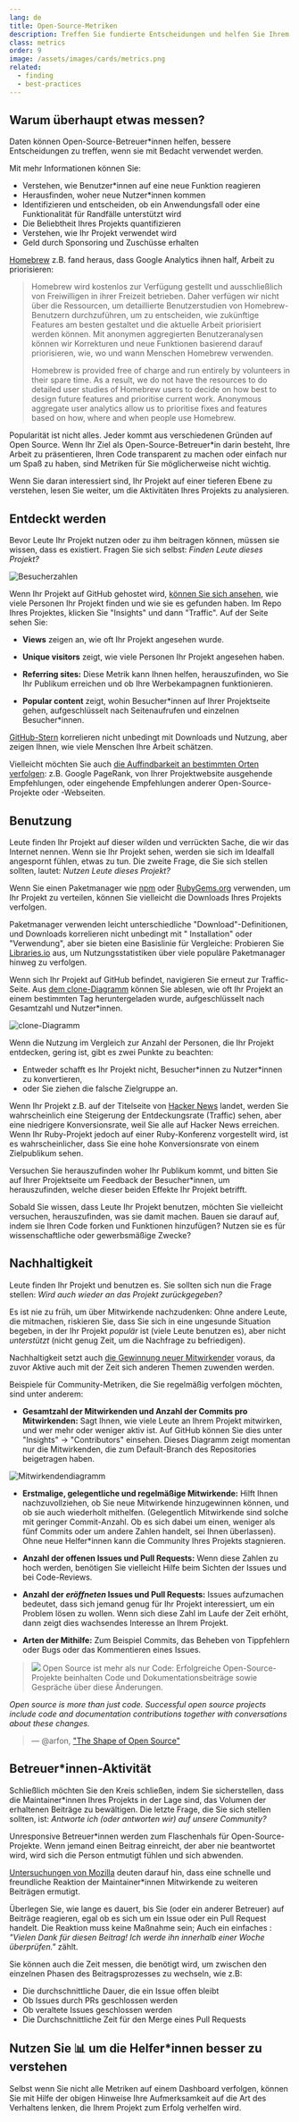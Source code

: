 ```yaml
---
lang: de
title: Open-Source-Metriken
description: Treffen Sie fundierte Entscheidungen und helfen Sie Ihrem Open-Source-Projekt, indem Sie dessen Erfolg messen und verfolgen.
class: metrics
order: 9
image: /assets/images/cards/metrics.png
related:
  - finding
  - best-practices
---
```


## Warum überhaupt etwas messen?

Daten können Open-Source-Betreuer\*innen helfen, bessere Entscheidungen zu treffen, wenn sie mit Bedacht verwendet werden.

Mit mehr Informationen können Sie:

* Verstehen, wie Benutzer\*innen auf eine neue Funktion reagieren
* Herausfinden, woher neue Nutzer\*innen kommen
* Identifizieren und entscheiden, ob ein Anwendungsfall oder eine Funktionalität für Randfälle unterstützt wird
* Die Beliebtheit Ihres Projekts quantifizieren
* Verstehen, wie Ihr Projekt verwendet wird
* Geld durch Sponsoring und Zuschüsse erhalten

[Homebrew](https://github.com/Homebrew/brew/blob/bbed7246bc5c5b7acb8c1d427d10b43e090dfd39/docs/Analytics.md) z.B. fand heraus, dass Google Analytics ihnen half, Arbeit zu priorisieren:

> Homebrew wird kostenlos zur Verfügung gestellt und ausschließlich von Freiwilligen in ihrer Freizeit betrieben. Daher verfügen wir nicht über die Ressourcen, um detaillierte Benutzerstudien von Homebrew-Benutzern durchzuführen, um zu entscheiden, wie zukünftige Features am besten gestaltet und die aktuelle Arbeit priorisiert werden können. Mit anonymen aggregierten Benutzeranalysen können wir Korrekturen und neue Funktionen basierend darauf priorisieren, wie, wo und wann Menschen Homebrew verwenden.
>
> Homebrew is provided free of charge and run entirely by volunteers in their spare time. As a result, we do not have the resources to do detailed user studies of Homebrew users to decide on how best to design future features and prioritise current work. Anonymous aggregate user analytics allow us to prioritise fixes and features based on how, where and when people use Homebrew.

Popularität ist nicht alles. Jeder kommt aus verschiedenen Gründen auf Open Source. Wenn Ihr Ziel als Open-Source-Betreuer\*in darin besteht, Ihre Arbeit zu präsentieren, Ihren Code transparent zu machen oder einfach nur um Spaß zu haben, sind Metriken für Sie möglicherweise nicht wichtig.

Wenn Sie daran interessiert sind, Ihr Projekt auf einer tieferen Ebene zu verstehen, lesen Sie weiter, um die Aktivitäten Ihres Projekts zu analysieren.

## Entdeckt werden

Bevor Leute Ihr Projekt nutzen oder zu ihm beitragen können, müssen sie wissen, dass es existiert. Fragen Sie sich
selbst: _Finden Leute dieses Projekt?_

![Besucherzahlen](../../assets/images/metrics/repo_traffic_graphs_tooltip.png)

Wenn Ihr Projekt auf GitHub gehostet
wird, [können Sie sich ansehen](https://help.github.com/articles/about-repository-graphs/#traffic), wie viele Personen
Ihr Projekt finden und wie sie es gefunden haben. Im Repo Ihres Projektes, klicken Sie "Insights" und dann "Traffic".
Auf der Seite sehen Sie:

* **Views** zeigen an, wie oft Ihr Projekt angesehen wurde.

* **Unique visitors** zeigt, wie viele Personen Ihr Projekt angesehen haben.

* **Referring sites:** Diese Metrik kann Ihnen helfen, herauszufinden, wo Sie Ihr Publikum erreichen und ob Ihre Werbekampagnen funktionieren.

* **Popular content** zeigt, wohin Besucher\*innen auf Ihrer Projektseite gehen, aufgeschlüsselt nach Seitenaufrufen und einzelnen Besucher\*innen.

[GitHub-Stern](https://help.github.com/articles/about-stars/) korrelieren nicht unbedingt mit Downloads und Nutzung, aber zeigen Ihnen, wie viele Menschen Ihre Arbeit schätzen.

Vielleicht möchten Sie auch [die Auffindbarkeit an bestimmten Orten verfolgen](https://opensource.com/business/16/6/pirate-metrics): z.B. Google PageRank, von Ihrer Projektwebsite ausgehende Empfehlungen, oder eingehende Empfehlungen anderer Open-Source-Projekte oder -Webseiten.

## Benutzung

Leute finden Ihr Projekt auf dieser wilden und verrückten Sache, die wir das Internet nennen. Wenn sie Ihr Projekt
sehen, werden sie sich im Idealfall angespornt fühlen, etwas zu tun. Die zweite Frage, die Sie sich stellen sollten,
lautet: _Nutzen Leute dieses Projekt?_

Wenn Sie einen Paketmanager wie [npm](https://www.npmjs.com/) oder [RubyGems.org](https://rubygems.org/) verwenden, um
Ihr Projekt zu verteilen, können Sie vielleicht die Downloads Ihres Projekts verfolgen.

Paketmanager verwenden leicht unterschiedliche "Download"-Definitionen, und Downloads korrelieren nicht unbedingt mit "
Installation" oder "Verwendung", aber sie bieten eine Basislinie für Vergleiche: Probieren
Sie [Libraries.io](https://libraries.io/) aus, um Nutzungsstatistiken über viele populäre Paketmanager hinweg zu
verfolgen.

Wenn sich Ihr Projekt auf GitHub befindet, navigieren Sie erneut zur Traffic-Seite.
Aus [dem clone-Diagramm](https://github.com/blog/1873-clone-graphs) können Sie ablesen, wie oft Ihr Projekt an einem
bestimmten Tag heruntergeladen wurde, aufgeschlüsselt nach Gesamtzahl und Nutzer\*innen.

![clone-Diagramm](../../assets/images/metrics/clone_graph.png)

Wenn die Nutzung im Vergleich zur Anzahl der Personen, die Ihr Projekt entdecken, gering ist, gibt es zwei Punkte zu
beachten:

* Entweder schafft es Ihr Projekt nicht, Besucher\*innen zu Nutzer\*innen zu konvertieren,
* oder Sie ziehen die falsche Zielgruppe an.

Wenn Ihr Projekt z.B. auf der Titelseite von [Hacker News](https://news.ycombinator.com/) landet, werden Sie wahrscheinlich eine Steigerung der Entdeckungsrate (Traffic) sehen, aber eine niedrigere Konversionsrate, weil Sie alle auf Hacker News erreichen. Wenn Ihr Ruby-Projekt jedoch auf einer Ruby-Konferenz vorgestellt wird, ist es wahrscheinlicher, dass Sie eine hohe Konversionsrate von einem Zielpublikum sehen.

Versuchen Sie herauszufinden woher Ihr Publikum kommt, und bitten Sie auf Ihrer Projektseite um Feedback der Besucher\*innen, um herauszufinden, welche dieser beiden Effekte Ihr Projekt betrifft.

Sobald Sie wissen, dass Leute Ihr Projekt benutzen, möchten Sie vielleicht versuchen, herauszufinden, was sie damit machen. Bauen sie darauf auf, indem sie Ihren Code forken und Funktionen hinzufügen? Nutzen sie es für wissenschaftliche oder gewerbsmäßige Zwecke?

## Nachhaltigkeit

Leute finden Ihr Projekt und benutzen es. Sie sollten sich nun die Frage stellen: _Wird auch wieder an das Projekt zurückgegeben?_

Es ist nie zu früh, um über Mitwirkende nachzudenken: Ohne andere Leute, die mitmachen, riskieren Sie, dass Sie sich in eine ungesunde Situation begeben, in der Ihr Projekt _populär_ ist (viele Leute benutzen es), aber nicht _unterstützt_ (nicht genug Zeit, um die Nachfrage zu befriedigen).

Nachhaltigkeit setzt auch [die Gewinnung neuer Mitwirkender](http://blog.abigailcabunoc.com/increasing-developer-engagement-at-mozilla-science-learning-advocacy#contributor-pathways_2) voraus, da zuvor Aktive auch mit der Zeit sich anderen Themen zuwenden werden.

Beispiele für Community-Metriken, die Sie regelmäßig verfolgen möchten, sind unter anderem:

* **Gesamtzahl der Mitwirkenden und Anzahl der Commits pro Mitwirkenden:** Sagt Ihnen, wie viele Leute an Ihrem Projekt mitwirken, und wer mehr oder weniger aktiv ist. Auf GitHub können Sie dies unter "Insights" -> "Contributors" einsehen. Dieses Diagramm zeigt momentan nur die Mitwirkenden, die zum Default-Branch des Repositories beigetragen haben.

![Mitwirkendendiagramm](../../assets/images/metrics/repo_contributors_specific_graph.png)

* **Erstmalige, gelegentliche und regelmäßige Mitwirkende:** Hilft Ihnen nachzuvollziehen, ob Sie neue Mitwirkende hinzugewinnen können, und ob sie auch wiederholt mithelfen. (Gelegentlich Mitwirkende sind solche mit geringer Commit-Anzahl. Ob es sich dabei um einen, weniger als fünf Commits oder um andere Zahlen handelt, sei Ihnen überlassen). Ohne neue Helfer\*innen kann die Community Ihres Projekts stagnieren.

* **Anzahl der offenen Issues und Pull Requests:** Wenn diese Zahlen zu hoch werden, benötigen Sie vielleicht Hilfe beim Sichten der Issues und bei Code-Reviews.

* **Anzahl der _eröffneten_ Issues und Pull Requests:** Issues aufzumachen bedeutet, dass sich jemand genug für Ihr Projekt interessiert, um ein Problem lösen zu wollen. Wenn sich diese Zahl im Laufe der Zeit erhöht, dann zeigt dies wachsendes Interesse an Ihrem Projekt.

* **Arten der Mithilfe:** Zum Beispiel Commits, das Beheben von Tippfehlern oder Bugs oder das Kommentieren eines Issues.

> ![](https://avatars.githubusercontent.com/arfon?s=180)
> Open Source ist mehr als nur Code: Erfolgreiche Open-Source-Projekte beinhalten Code und Dokumentationsbeiträge sowie Gespräche über diese Änderungen.

  _Open source is more than just code. Successful open source projects include code and documentation contributions together with conversations about these changes._
> — @arfon, ["The Shape of Open Source"](https://github.com/blog/2195-the-shape-of-open-source)

## Betreuer\*innen-Aktivität

Schließlich möchten Sie den Kreis schließen, indem Sie sicherstellen, dass die Maintainer\*innen Ihres Projekts in der Lage sind, das Volumen der erhaltenen Beiträge zu bewältigen. Die letzte Frage, die Sie sich stellen sollten, ist: _Antworte ich (oder antworten wir) auf unsere Community?_

Unresponsive Betreuer\*innen werden zum Flaschenhals für Open-Source-Projekte. Wenn jemand einen Beitrag einreicht, der aber nie beantwortet wird, wird sich die Person entmutigt fühlen und sich abwenden.

[Untersuchungen von Mozilla](https://docs.google.com/presentation/d/1hsJLv1ieSqtXBzd5YZusY-mB8e1VJzaeOmh8Q4VeMio/edit#slide=id.g43d857af8_0177) deuten darauf hin, dass eine schnelle und freundliche Reaktion der Maintainer\*innen Mitwirkende zu weiteren Beiträgen ermutigt.

Überlegen Sie, wie lange es dauert, bis Sie (oder ein anderer Betreuer) auf Beiträge reagieren, egal ob es sich um ein Issue oder ein Pull Request handelt. Die Reaktion muss keine Maßnahme sein; Auch ein einfaches : _"Vielen Dank für diesen Beitrag! Ich werde ihn innerhalb einer Woche überprüfen."_ zählt.

Sie können auch die Zeit messen, die benötigt wird, um zwischen den einzelnen Phasen des Beitragsprozesses zu wechseln, wie z.B:

* Die durchschnittliche Dauer, die ein Issue offen bleibt
* Ob Issues durch PRs geschlossen werden
* Ob veraltete Issues geschlossen werden
* Die Durchschnittliche Zeit für den Merge eines Pull Requests

## Nutzen Sie 📊 um die Helfer\*innen besser zu verstehen

Selbst wenn Sie nicht alle Metriken auf einem Dashboard verfolgen, können Sie mit Hilfe der obigen Hinweise Ihre Aufmerksamkeit auf die Art des Verhaltens lenken, die Ihrem Projekt zum Erfolg verhelfen wird.
